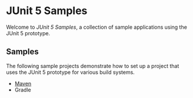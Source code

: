 # JUnit 5 Samples

Welcome to _JUnit 5 Samples_, a collection of sample applications
using the JUnit 5 prototype.

## Samples

The following sample projects demonstrate how to set up a project
that uses the JUnit 5 prototype for various build systems.

- [Maven](https://github.com/junit-team/junit5-samples/tree/master/junit5-maven-consumer)
- Gradle

